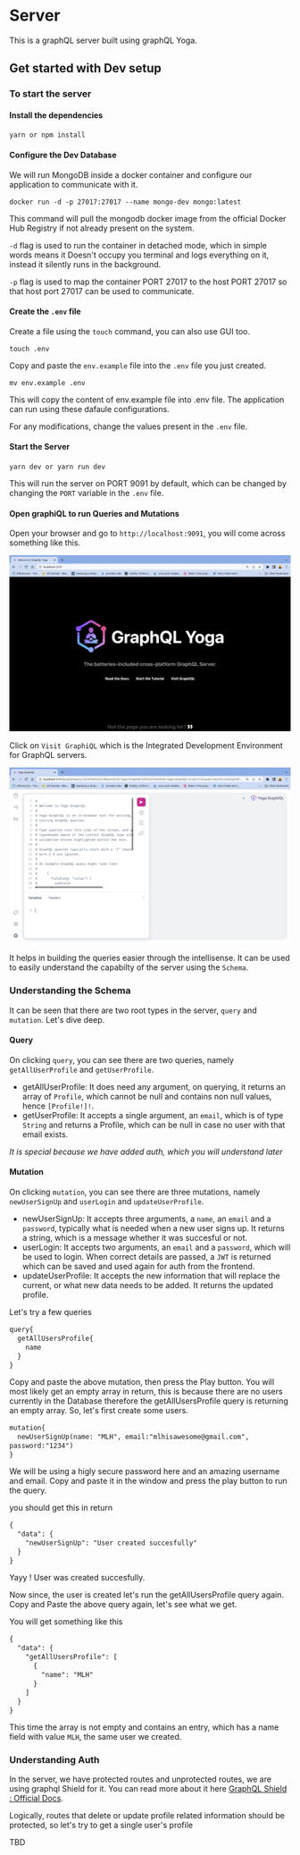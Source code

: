 # Server

This is a graphQL server built using graphQL Yoga.

## Get started with Dev setup

### To start the server

#### Install the dependencies

```shell
yarn or npm install
```

#### Configure the Dev Database

We will run MongoDB inside a docker container and configure our application to communicate with it.

```shell
docker run -d -p 27017:27017 --name mongo-dev mongo:latest
```

This command will pull the mongodb docker image from the official Docker Hub Registry if not already present on the system.

`-d` flag is used to run the container in detached mode, which in simple words means it Doesn't occupy you terminal and logs everything on it, instead it silently runs in the background.

`-p` flag is used to map the container PORT 27017 to the host PORT 27017 so that host port 27017 can be used to communicate.

#### Create the `.env` file

Create a file using the `touch` command, you can also use GUI too.

```shell
touch .env
```

Copy and paste the `env.example` file into the `.env` file you just created.

```shell
mv env.example .env
```

This will copy the content of env.example file into .env file. The application can run using these dafaule configurations.

For any modifications, change the values present in the `.env` file.

#### Start the Server

```shell
yarn dev or yarn run dev
```

This will run the server on PORT 9091 by default, which can be changed by changing the `PORT` variable in the `.env` file.

#### Open graphiQL to run Queries and Mutations

Open your browser and go to `http://localhost:9091`, you will come across something like this.

![Yoga](./docs/assets/yoga.png)

Click on `Visit GraphiQL` which is the Integrated Development Environment for GraphQL servers. 

![GraphiQL](./docs/assets/graphiql.png)

It helps in building the queries easier through the intellisense. It can be used to easily understand the capabilty of the server using the `Schema`.

### Understanding the Schema

It can be seen that there are two root types in the server, `query` and `mutation`. Let's dive deep.

#### Query

On clicking `query`, you can see there are two queries, namely `getAllUserProfile` and `getUserProfile`.

- getAllUserProfile: It does need any argument, on querying, it returns an array of `Profile`, which cannot be null and contains non null values, hence `[Profile!]!`.
- getUserProfile: It accepts a single argument, an `email`, which is of type `String` and returns a Profile, which can be null in case no user with that email exists.

*It is special because we have added auth, which you will understand later*

#### Mutation

On clicking `mutation`, you can see there are three mutations, namely `newUserSignUp` and `userLogin` and `updateUserProfile`.

- newUserSignUp: It accepts three arguments, a `name`, an `email` and a `password`, typically what is needed when a new user signs up. It returns a string, which is a message whether it was succesful or not.
- userLogin: It accepts two arguments, an `email` and a `password`, which will be used to login. When correct details are passed, a `JWT` is returned which can be saved and used again for auth from the frontend.
- updateUserProfile: It accepts the new information that will replace the current, or what new data needs to be added. It returns the updated profile.

Let's try a few queries

```gql
query{
  getAllUsersProfile{
    name
  }
}
```

Copy and paste the above mutation, then press the Play button. You will most likely get an empty array in return, this is because there are no users currently in the Database therefore the getAllUsersProfile query is returning an empty array. So, let's first create some users.

```gql
mutation{
  newUserSignUp(name: "MLH", email:"mlhisawesome@gmail.com", password:"1234")
}
```

We will be using a higly secure password here and an amazing username and email. Copy and paste it in the window and press the play button to run the query.

you should get this in return

```gql
{
  "data": {
    "newUserSignUp": "User created succesfully"
  }
}
```

Yayy ! User was created succesfully.

Now since, the user is created let's run the getAllUsersProfile query again. Copy and Paste the above query again, let's see what we get.

You will get something like this

```gql
{
  "data": {
    "getAllUsersProfile": [
      {
        "name": "MLH"
      }
    ]
  }
}
```

This time the array is not empty and contains an entry, which has a name field with value `MLH`, the same user we created.

### Understanding Auth

In the server, we have protected routes and unprotected routes, we are using graphql Shield for it. You can read more about it here [GraphQL Shield : Official Docs]().

Logically, routes that delete or update profile related information should be protected, so let's try to get a single user's profile

TBD